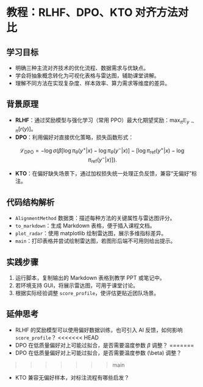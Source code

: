 # 教程：RLHF、DPO、KTO 对齐方法对比

## 学习目标
- 明确三种主流对齐技术的优化流程、数据需求与优缺点。
- 学会将抽象概念转化为可视化表格与雷达图，辅助课堂讲解。
- 理解不同方法在实现复杂度、样本效率、算力需求等维度的差异。

## 背景原理
- **RLHF**：通过奖励模型与强化学习（常用 PPO）最大化期望奖励：$\max_{\pi} \mathbb{E}_{y \sim \pi} [r(y)]$。
- **DPO**：利用偏好对直接优化策略，损失函数形式：

$$
\mathcal{L}_{\text{DPO}} = -\log \sigma\left(\beta [\log \pi_{\theta}(y^+|x) - \log \pi_{\theta}(y^-|x)] - [\log \pi_{\text{ref}}(y^+|x) - \log \pi_{\text{ref}}(y^-|x)]\right).
$$

- **KTO**：在偏好缺失场景下，通过加权损失统一处理正负反馈，兼容“无偏好”标注。

## 代码结构解析
- `AlignmentMethod` 数据类：描述每种方法的关键属性与雷达图评分。
- `to_markdown`：生成 Markdown 表格，便于插入课程文档。
- `plot_radar`：使用 matplotlib 绘制雷达图，展示多维指标差异。
- `main`：打印表格并尝试绘制雷达图，若图形后端不可用则给出提示。

## 实践步骤
1. 运行脚本，复制输出的 Markdown 表格到教学 PPT 或笔记中。
2. 若环境支持 GUI，将展示雷达图，可用于课堂讨论。
3. 根据实际经验调整 `score_profile`，使评估更贴近团队场景。

## 延伸思考
- RLHF 的奖励模型可以使用偏好数据训练，也可引入 AI 反馈，如何影响 `score_profile`？
<<<<<<< HEAD
- DPO 在低质量偏好对上可能过拟合，是否需要温度参数 $\beta$ 调整？
=======
- DPO 在低质量偏好对上可能过拟合，是否需要温度参数 \(\beta\) 调整？
>>>>>>> main
- KTO 兼容无偏好样本，对标注流程有哪些启发？
